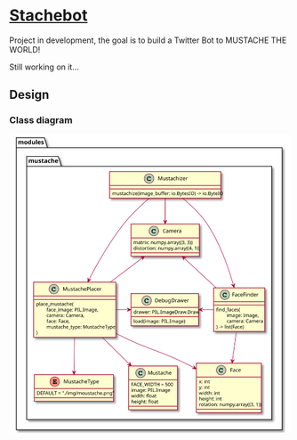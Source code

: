 # [Stachebot](https://github.com/WildSiphon/Stachebot)

Project in development, the goal is to build a Twitter Bot to MUSTACHE THE WORLD!

Still working on it...

## Design

### Class diagram

![Class Diagram](puml/out/class_diagram/class_diagram.svg)
